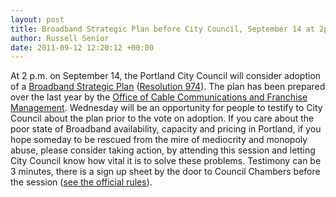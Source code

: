 ```yaml
---
layout: post
title: Broadband Strategic Plan before City Council, September 14 at 2pm
author: Russell Senior
date: 2011-09-12 12:20:12 +00:00
---
```

At 2 p.m. on September 14, the Portland City Council will consider adoption of a [Broadband Strategic Plan](https://www.portlandoregon.gov/revenue/73862) ([Resolution 974](http://efiles.portlandoregon.gov/Record/4669112/File/Document/)). The plan has been prepared over the last year by the [Office of Cable Communications and Franchise Management](http://www.portlandoregon.gov/revenue/57435). Wednesday will be an opportunity for people to testify to City Council about the plan prior to the vote on adoption. If you care about the poor state of Broadband availability, capacity and pricing in Portland, if you hope someday to be rescued from the mire of mediocrity and monopoly abuse, please consider taking action, by attending this session and letting City Council know how vital it is to solve these problems. Testimony can be 3 minutes, there is a sign up sheet by the door to Council Chambers before the session ([see the official rules](http://www.portlandoregon.gov/citycode/article/63123?#2)).
